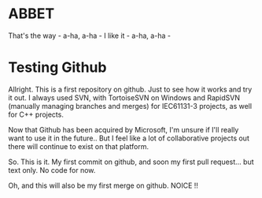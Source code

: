 # ABBET
That's the way - a-ha, a-ha - I like it - a-ha, a-ha -

# Testing Github
Allright. This is a first repository on github. Just to see how it works and try it out.
I always used SVN, with TortoiseSVN on Windows and RapidSVN (manually managing branches and merges) for IEC61131-3 projects, as well for C++ projects.

Now that Github has been acquired by Microsoft, I'm unsure if I'll really want to use it in the future..
But I feel like a lot of collaborative projects out there will continue to exist on that platform.

So. This is it. My first commit on github, and soon my first pull request... but text only. No code for now.

Oh, and this will also be my first merge on github. NOICE !!
